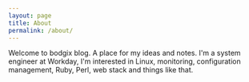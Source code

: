```yaml
---
layout: page
title: About
permalink: /about/
---
```


Welcome to bodgix blog. A place for my ideas and notes. I'm a system engineer at Workday, I'm interested in Linux, monitoring, configuration management, Ruby, Perl, web stack and things like that.
